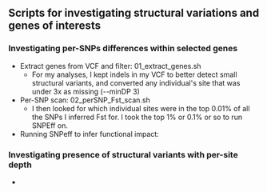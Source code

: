 ## Scripts for investigating structural variations and genes of interests 

### Investigating per-SNPs differences within selected genes 
 - Extract genes from VCF and filter: 01_extract_genes.sh
      - For my analyses, I kept indels in my VCF to better detect small structural variants, and converted any individual's site that was under 3x as missing (--minDP 3)
 - Per-SNP scan: 02_perSNP_Fst_scan.sh
      - I then looked for which individual sites were in the top 0.01% of all the SNPs I inferred Fst for. I took the top 1% or 0.1% or so to run SNPEff on.
 - Running SNPeff to infer functional impact:  
### Investigating presence of structural variants with per-site depth 
- 
